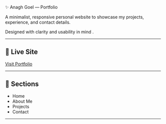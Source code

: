  ✨ Anagh Goel — Portfolio

A minimalist, responsive personal website to showcase my projects, experience, and contact details.

Designed with clarity and usability in mind .

---

## 🔗 Live Site

[Visit Portfolio](https://anaghgoel.github.io/portfolio/)

---

## 🧭 Sections

- Home
- About Me
- Projects
- Contact

---
